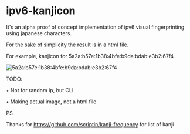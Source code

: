# ipv6-kanjicon

It's an alpha proof of concept implementation of ipv6 visual fingerprinting using japanese characters.

For the sake of simplicity the result is in a html file.

For example, kanjicon for 5a2a:b57e:1b38:4bfe:b9da:bdab:e3b2:67f4

![5a2a:b57e:1b38:4bfe:b9da:bdab:e3b2:67f4](https://i.imgur.com/BenjelN.png)

TODO:

• Not for random ip, but CLI

• Making actual image, not a html file


PS

Thanks for https://github.com/scriptin/kanji-frequency for list of kanji
